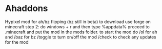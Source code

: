 # Ahaddons
Hypixel mod for ah/bz flipping (bz still in beta) to download use forge on minecraft step 2: do windows + r and then type %appdata% proceed to .minecraft and put the mod in the mods folder.
to start the mod do /ol for ah and /baz for bz 
/toggle to turn on/off the mod
/check to check any updates for the mod
